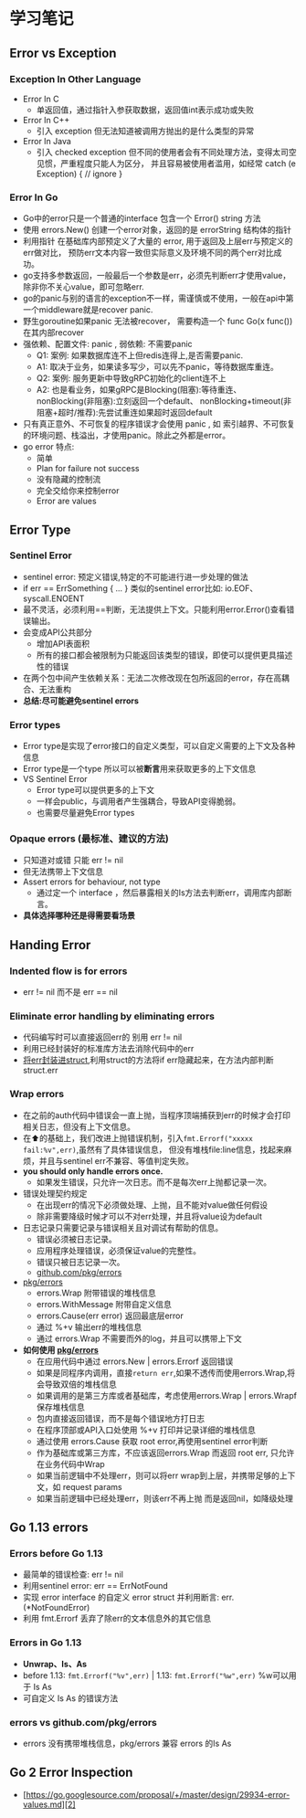 # 学习笔记
## Error vs Exception
### Exception In Other Language
- Error In C
    - 单返回值，通过指针入参获取数据，返回值int表示成功或失败
- Error In C++
    - 引入 exception 但无法知道被调用方抛出的是什么类型的异常
- Error In Java
    - 引入 checked exception 但不同的使用者会有不同处理方法，变得太司空见惯，严重程度只能人为区分，
    并且容易被使用者滥用，如经常 catch (e Exception) { // ignore }
### Error In Go
- Go中的error只是一个普通的interface 包含一个 Error() string 方法
- 使用 errors.New() 创建一个error对象，返回的是 errorString 结构体的指针
- 利用指针 在基础库内部预定义了大量的 error, 用于返回及上层err与预定义的err做对比，
预防err文本内容一致但实际意义及环境不同的两个err对比成功。
- go支持多参数返回，一般最后一个参数是err，必须先判断err才使用value，除非你不关心value，即可忽略err.
- go的panic与别的语言的exception不一样，需谨慎或不使用，一般在api中第一个middleware就是recover panic.
- 野生goroutine如果panic 无法被recover， 需要构造一个 func Go(x func()) 在其内部recover
- 强依赖、配置文件: panic , 弱依赖: 不需要panic  
    - Q1: 案例: 如果数据库连不上但redis连得上,是否需要panic.
    - A1: 取决于业务，如果读多写少，可以先不panic，等待数据库重连。
    - Q2: 案例: 服务更新中导致gRPC初始化的client连不上
    - A2: 也是看业务，如果gRPC是Blocking(阻塞):等待重连、nonBlocking(非阻塞):立刻返回一个default、
    nonBlocking+timeout(非阻塞+超时/推荐):先尝试重连如果超时返回default
- 只有真正意外、不可恢复的程序错误才会使用 panic , 如 索引越界、不可恢复的环境问题、栈溢出，才使用panic。除此之外都是error。
- go error 特点:
    - 简单
    - Plan for failure not success
    - 没有隐藏的控制流
    - 完全交给你来控制error
    - Error are values
## Error Type
### Sentinel Error
- sentinel error: 预定义错误,特定的不可能进行进一步处理的做法
- if err == ErrSomething { ... } 类似的sentinel error比如: io.EOF、syscall.ENOENT
- 最不灵活，必须利用==判断，无法提供上下文。只能利用error.Error()查看错误输出。
- 会变成API公共部分
    - 增加API表面积
    - 所有的接口都会被限制为只能返回该类型的错误，即使可以提供更具描述性的错误
- 在两个包中间产生依赖关系：无法二次修改现在包所返回的error，存在高耦合、无法重构
- **总结:尽可能避免sentinel errors**
### Error types
- Error type是实现了error接口的自定义类型，可以自定义需要的上下文及各种信息
- Error type是一个type 所以可以被**断言**用来获取更多的上下文信息
- VS Sentinel Error
    - Error type可以提供更多的上下文
    - 一样会public，与调用者产生强耦合，导致API变得脆弱。
    - 也需要尽量避免Error types
### Opaque errors (最标准、建议的方法)
- 只知道对或错 只能 err != nil
- 但无法携带上下文信息
- Assert errors for behaviour, not type
    - 通过定一个 interface ，然后暴露相关的Is方法去判断err，调用库内部断言。
- **具体选择哪种还是得需要看场景**
## Handing Error
### Indented flow is for errors
- err != nil 而不是 err == nil
### Eliminate error handling by eliminating errors
- 代码编写时可以直接返回err的 别用 err != nil
- 利用已经封装好的标准库方法去消除代码中的err
- [将err封装进struct][3],利用struct的方法将if err隐藏起来，在方法内部判断struct.err
### Wrap errors
- 在之前的auth代码中错误会一直上抛，当程序顶端捕获到err的时候才会打印相关日志，但没有上下文信息。
- 在⬆️的基础上，我们改进上抛错误机制，引入`fmt.Errorf("xxxxx fail:%v",err)`,虽然有了具体错误信息，
但没有堆栈file:line信息，找起来麻烦，并且与sentinel err不兼容、等值判定失败。
- **you should only handle errors once.**
    - 如果发生错误，只允许一次日志。而不是每次err上抛都记录一次。
- 错误处理契约规定
    - 在出现err的情况下必须做处理、上抛，且不能对value做任何假设
    - 除非需要降级时候才可以不对err处理，并且将value设为default
- 日志记录只需要记录与错误相关且对调试有帮助的信息。
    - 错误必须被日志记录。
    - 应用程序处理错误，必须保证value的完整性。
    - 错误只被日志记录一次。
    - [github.com/pkg/errors][1]
- [pkg/errors][1]
    - errors.Wrap 附带错误的堆栈信息
    - errors.WithMessage 附带自定义信息
    - errors.Cause(err error) 返回最底层error
    - 通过 %+v 输出err的堆栈信息
    - 通过 errors.Wrap 不需要而外的log，并且可以携带上下文
- **如何使用 [pkg/errors][1]**
    - 在应用代码中通过 errors.New | errors.Errorf 返回错误
    - 如果是同程序内调用，直接`return err`,如果不透传而使用errors.Wrap,将会导致双倍的堆栈信息
    - 如果调用的是第三方库或者基础库，考虑使用errors.Wrap | errors.Wrapf 保存堆栈信息
    - 包内直接返回错误，而不是每个错误地方打日志
    - 在程序顶部或API入口处使用 %+v 打印并记录详细的堆栈信息
    - 通过使用 errors.Cause 获取 root error,再使用sentinel error判断
    - 作为基础库或第三方库，不应该返回errors.Wrap 而返回 root err, 只允许在业务代码中Wrap
    - 如果当前逻辑中不处理err，则可以将err wrap到上层，并携带足够的上下文，如 request params
    - 如果当前逻辑中已经处理err，则该err不再上抛 而是返回nil，如降级处理
## Go 1.13 errors
### Errors before Go 1.13
- 最简单的错误检查: err != nil
- 利用sentinel error: err == ErrNotFound
- 实现 error interface 的自定义 error struct 并利用断言: err.(*NotFoundError)
- 利用 fmt.Errorf 丢弃了除err的文本信息外的其它信息
### Errors in Go 1.13
- **Unwrap、Is、As**
- before 1.13: `fmt.Errorf("%v",err)` | 1.13: `fmt.Errorf("%w",err)` %w可以用于 Is As
- 可自定义 Is As 的错误方法
### errors vs github.com/pkg/errors
- errors 没有携带堆栈信息，pkg/errors 兼容 errors 的Is As
## Go 2 Error Inspection
- [https://go.googlesource.com/proposal/+/master/design/29934-error-values.md][2]

[1]: https://github.com/pkg/errors
[2]: https://go.googlesource.com/proposal/+/master/design/29934-error-values.md
[3]: https://github.com/XYZ0901/Go-000/blob/main/Week02/code/err_struct.go